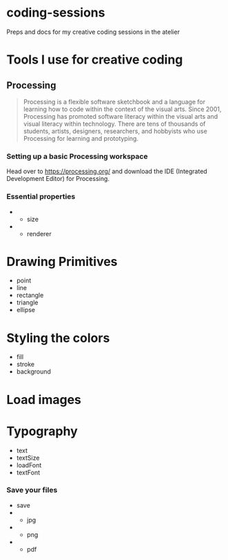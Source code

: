 # coding-sessions
Preps and docs for my creative coding sessions in the atelier

# Tools I use for creative coding

## Processing
> Processing is a flexible software sketchbook and a language for learning how to code within the context of the visual arts. Since 2001, Processing has promoted software literacy within the visual arts and visual literacy within technology. There are tens of thousands of students, artists, designers, researchers, and hobbyists who use Processing for learning and prototyping.

### Setting up a basic Processing workspace 
Head over to https://processing.org/ and download the IDE (Integrated Development Editor) for Processing.

### Essential properties
- - size
- - renderer

# Drawing Primitives
- point
- line
- rectangle
- triangle
- ellipse

# Styling the colors
- fill 
- stroke
- background

# Load images
# Typography
- text
- textSize
- loadFont
- textFont

### Save your files
- save
- - jpg 
- - png
- - pdf


